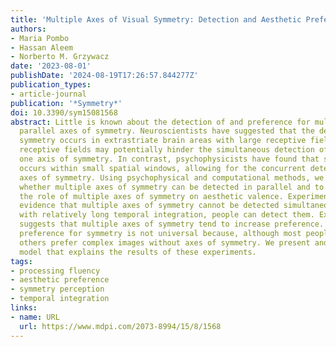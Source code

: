 ```yaml
---
title: 'Multiple Axes of Visual Symmetry: Detection and Aesthetic Preference'
authors:
- Maria Pombo
- Hassan Aleem
- Norberto M. Grzywacz
date: '2023-08-01'
publishDate: '2024-08-19T17:26:57.844277Z'
publication_types:
- article-journal
publication: '*Symmetry*'
doi: 10.3390/sym15081568
abstract: Little is known about the detection of and preference for multiple simultaneous
  parallel axes of symmetry. Neuroscientists have suggested that the detection of
  symmetry occurs in extrastriate brain areas with large receptive fields. Such large
  receptive fields may potentially hinder the simultaneous detection of more than
  one axis of symmetry. In contrast, psychophysicists have found that symmetry detection
  occurs within small spatial windows, allowing for the concurrent detection of multiple
  axes of symmetry. Using psychophysical and computational methods, we aim to test
  whether multiple axes of symmetry can be detected in parallel and to understand
  the role of multiple axes of symmetry on aesthetic valence. Experiment 1 provides
  evidence that multiple axes of symmetry cannot be detected simultaneously. However,
  with relatively long temporal integration, people can detect them. Experiment 2
  suggests that multiple axes of symmetry tend to increase preference. However, the
  preference for symmetry is not universal because, although most people prefer symmetry,
  others prefer complex images without axes of symmetry. We present and test a computational
  model that explains the results of these experiments.
tags:
- processing fluency
- aesthetic preference
- symmetry perception
- temporal integration
links:
- name: URL
  url: https://www.mdpi.com/2073-8994/15/8/1568
---
```

